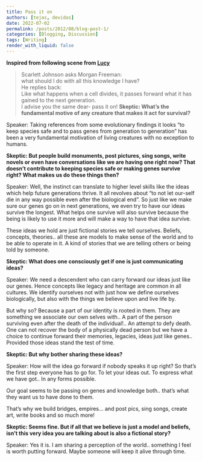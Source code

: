 ```yaml
---
title: Pass it on
authors: [tejas, devidas]
date: 2022-07-02 
permalink: /posts/2012/08/blog-post-1/
categories: [Blogging, Discussion]
tags: [Writing]
render_with_liquid: false
---
```



**Inspired from following scene from [Lucy](https://www.imdb.com/title/tt2872732/)**                                               
  > Scarlett Johnson asks Morgan Freeman: 
  > <br/> what should I do with all this knowledge I have?
  > <br/> He replies back:
  > <br/> Like what happens when a cell divides, it passes forward what it has gained to the next generation.
  > <br/> I advise you the same dear- pass it on!
**Skeptic: What’s the fundamental motive of any creature that makes it act for survival?**

Speaker: Taking references from some evolutionary findings it looks “to keep species safe and to pass genes from generation to generation” has been a very fundamental motivation of living creatures with no exception to humans.

**Skeptic: But people build monuments, post pictures, sing songs, write novels or even have conversations like we are having one right now? That doesn’t contribute to keeping species safe or making genes survive right? What makes us do these things then?**

Speaker: Well, the instinct can translate to higher level skills like the ideas which help future generations thrive. It all revolves about “to not let our-self die in any way possible even after the biological end”. So just like we make sure our genes go on in next generations, we even try to have our ideas survive the longest. What helps one survive will also survive because the being is likely to use it more and will make a way to have that idea survive.

These ideas we hold are just fictional stories we tell ourselves. Beliefs, concepts, theories.. all these are models to make sense of the world and to be able to operate in it. A kind of stories that we are telling others or being told by someone.

**Skeptic: What does one consciously get if one is just communicating ideas?**

Speaker: We need a descendent who can carry forward our ideas just like our genes. Hence concepts like legacy and heritage are common in all cultures. We identify ourselves not with just how we define ourselves biologically, but also with the things we believe upon and live life by.

But why so?
Because a part of our identity is rooted in them. They are something we associate our own selves with.. A part of the person surviving even after the death of the individual!.. An attempt to defy death. One can not recover the body of a physically dead person but we have a choice to continue forward their memories, legacies, ideas just like genes.. Provided those ideas stand the test of time.

**Skeptic: But why bother sharing these ideas?**

Speaker: How will the idea go forward if nobody speaks it up right? So that’s the first step everyone has to go for. To let your ideas out. To express what we have got.. In any forms possible.

Our goal seems to be passing on genes and knowledge both.. that’s what they want us to have done to them.

That’s why we build bridges, empires… and post pics, sing songs, create art, write books and so much more!

**Skeptic: Seems fine. But if all that we believe is just a model and beliefs, isn’t this very idea you are talking about is also a fictional story?**

Speaker: Yes it is. I am sharing a perception of the world.. something I feel is worth putting forward. Maybe someone will keep it alive through time.
   
